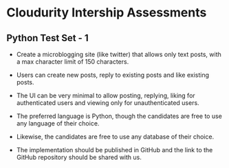 # Cloudurity Intership Assessments

## Python Test Set - 1

- Create a microblogging site (like twitter) that allows only text posts, with a max character limit of 150 characters.

- Users can create new posts, reply to existing posts and like existing posts.

- The UI can be very minimal to allow posting, replying, liking for authenticated users and viewing only for unauthenticated users.

- The preferred language is Python, though the candidates are free to use any language of their choice.

- Likewise, the candidates are free to use any database of their choice.

- The implementation should be published in GitHub and the link to the GitHub repository should be shared with us.
